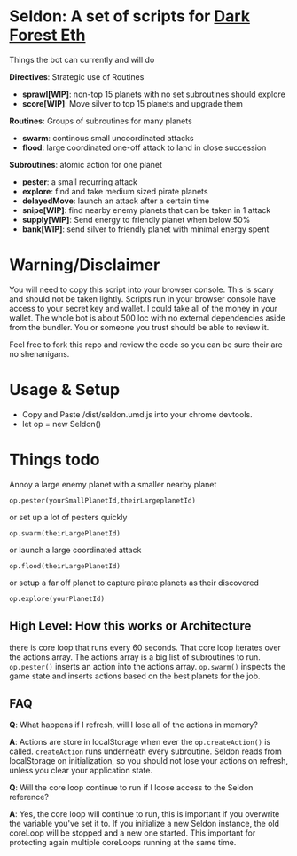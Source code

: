 # Seldon: A set of scripts for [Dark Forest Eth](https://zkga.me)

Things the bot can currently and will do

  __Directives__: Strategic use of Routines
   - __sprawl[WIP]__: non-top 15 planets with no set subroutines should explore
   - __score[WIP]__: Move silver to top 15 planets and upgrade them 
  
  __Routines__: Groups of subroutines for many planets
 - __swarm__: continous small uncoordinated attacks
 - __flood__: large coordinated one-off attack to land in close succession
  
  __Subroutines__: atomic action for one planet 
  - __pester__: a small recurring attack
  - __explore__: find and take medium sized pirate planets
  - __delayedMove__: launch an attack after a certain time
  - __snipe[WIP]__: find nearby enemy planets that can be taken in 1 attack
  - __supply[WIP]__: Send energy to friendly planet when below 50%
  - __bank[WIP]__: send silver to friendly planet with minimal energy spent


# Warning/Disclaimer
You will need to copy this script into your browser console. This is scary and should not be taken lightly. Scripts run in your browser console have access to your secret key and wallet. I could take all of the money in your wallet. The whole bot is about 500 loc with no external dependencies aside from the bundler. You or someone you trust should be able to review it.

Feel free to fork this repo and review the code so you can be sure their are no shenanigans. 


# Usage & Setup
- Copy and Paste /dist/seldon.umd.js into your chrome devtools. 
- let op = new Seldon()
  
# Things todo

Annoy a large enemy planet with a smaller nearby planet

`op.pester(yourSmallPlanetId,theirLargeplanetId)`
  
or set up a lot of pesters quickly

`op.swarm(theirLargePlanetId)`

or launch a large coordinated attack

`op.flood(theirLargePlanetId)`

or setup a far off planet to capture pirate planets as their discovered

`op.explore(yourPlanetId)`


## High Level: How this works or Architecture
there is core loop that runs every 60 seconds. That core loop iterates over the actions array. The actions array is a big list of subroutines to run.  `op.pester()` inserts an action into the actions array. `op.swarm()` inspects the game state and inserts actions based on the best planets for the job.

## FAQ
__Q__: What happens if I refresh, will I lose all of the actions in memory?

__A__: Actions are store in localStorage when ever the `op.createAction()` is called. `createAction` runs underneath every subroutine. Seldon reads from localStorage on initialization, so you should not lose your actions on refresh, unless you clear your application state.

__Q__: Will the core loop continue to run if I loose access to the Seldon reference? 

__A__: Yes, the core loop will continue to run, this is important if you overwrite the variable you've set it to. If you initialize a new Seldon instance, the old coreLoop will be stopped and a new one started.  This important for protecting again multiple coreLoops running at the same time. 


  









